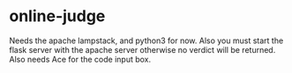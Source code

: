 # online-judge

Needs the apache lampstack, and python3 for now. Also you must start the flask server with the apache server otherwise no verdict will be returned. Also needs Ace for the code input box.
